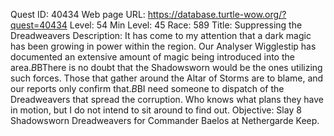 Quest ID: 40434
Web page URL: https://database.turtle-wow.org/?quest=40434
Level: 54
Min Level: 45
Race: 589
Title: Suppressing the Dreadweavers 
Description: It has come to my attention that a dark magic has been growing in power within the region. Our Analyser Wigglestip has documented an extensive amount of magic being introduced into the area.$B$BThere is no doubt that the Shadowsworn would be the ones utilizing such forces. Those that gather around the Altar of Storms are to blame, and our reports only confirm that.$B$BI need someone to dispatch of the Dreadweavers that spread the corruption. Who knows what plans they have in motion, but I do not intend to sit around to find out.
Objective: Slay 8 Shadowsworn Dreadweavers for Commander Baelos at Nethergarde Keep.
